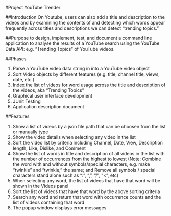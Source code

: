 #Project YouTube Trender

##Introduction
On Youtube, users can also add a title and description to the videos and
by examining the contents of and detecting which words appear frequently across titles and
descriptions we can detect “trending topics.”

##Purpose
to design, implement, test, and document a command line application to analyse
the results of a YouTube search using the YouTube Data API: e.g. “Trending Topics” of YouTube
videos.

##Phases
1. Parse a YouTube video data string in into a YouTube video object
2. Sort Video objects by different features (e.g. title, channel title, views, date, etc.)
3. Index the list of videos for word usage across the title and description of the videos, aka “Trending Topics”
4. Graphical user interface development
5. JUnit Testing
6. Application description document

##Features
1. Show a list of videos by a json file path that can be choosen from the list or manually type
2. Show the video details when selecting any video in the list
3. Sort the video list by criteria including Channel, Date, View, Description length, Like, Dislike, and Comment
4. Show the list of words in title and description of all videos in the list with the number of occurrences from the highest to lowest (Note: Combine the word with and without symbols/special characters, e.g. make “twinkle” and “twinkle,” the same; and Remove all symbols / special characters stand alone such as “:”, “,”, “/”, “<”, etc)
5. When selecting any word, the list of videos that have that word will be shown in the Videos panel
6. Sort the list of videos that have that word by the above sorting criteria
7. Search any word and return that word with occurrence counts and the list of videos containing that word
8. The popup window displays error messages
